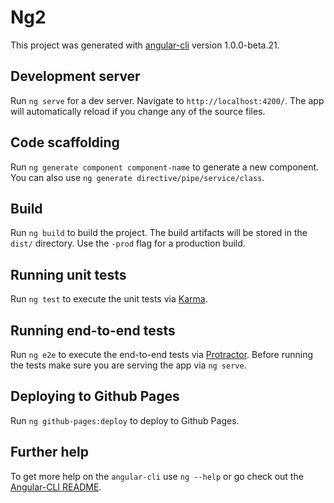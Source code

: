 # Ng2This project was generated with [angular-cli](https://github.com/angular/angular-cli) version 1.0.0-beta.21.## Development serverRun `ng serve` for a dev server. Navigate to `http://localhost:4200/`. The app will automatically reload if you change any of the source files.## Code scaffoldingRun `ng generate component component-name` to generate a new component. You can also use `ng generate directive/pipe/service/class`.## BuildRun `ng build` to build the project. The build artifacts will be stored in the `dist/` directory. Use the `-prod` flag for a production build.## Running unit testsRun `ng test` to execute the unit tests via [Karma](https://karma-runner.github.io).## Running end-to-end testsRun `ng e2e` to execute the end-to-end tests via [Protractor](http://www.protractortest.org/).Before running the tests make sure you are serving the app via `ng serve`.## Deploying to Github PagesRun `ng github-pages:deploy` to deploy to Github Pages.## Further helpTo get more help on the `angular-cli` use `ng --help` or go check out the [Angular-CLI README](https://github.com/angular/angular-cli/blob/master/README.md).